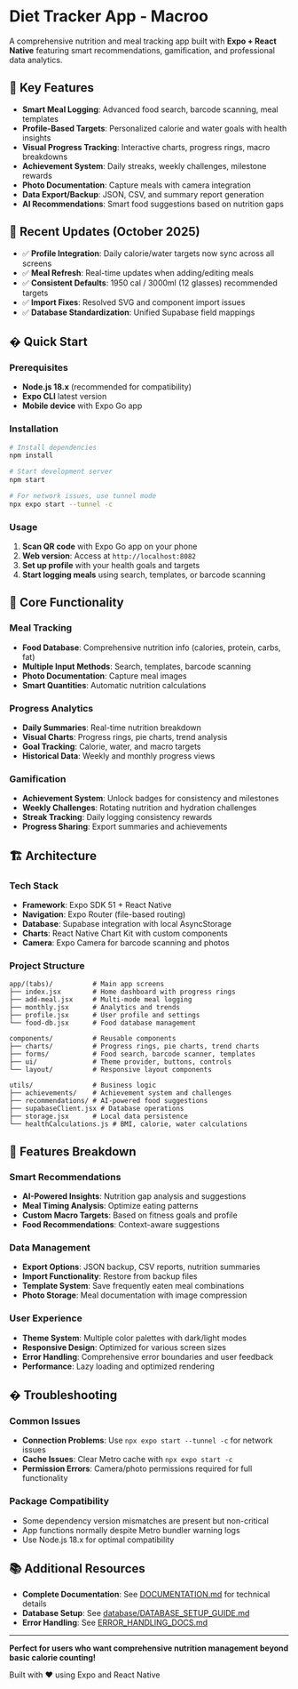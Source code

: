 # Diet Tracker App - Macroo

A comprehensive nutrition and meal tracking app built with **Expo + React Native** featuring smart recommendations, gamification, and professional data analytics.

## 🎯 Key Features

- **Smart Meal Logging**: Advanced food search, barcode scanning, meal templates
- **Profile-Based Targets**: Personalized calorie and water goals with health insights
- **Visual Progress Tracking**: Interactive charts, progress rings, macro breakdowns
- **Achievement System**: Daily streaks, weekly challenges, milestone rewards
- **Photo Documentation**: Capture meals with camera integration
- **Data Export/Backup**: JSON, CSV, and summary report generation
- **AI Recommendations**: Smart food suggestions based on nutrition gaps

## 🚀 Recent Updates (October 2025)

- ✅ **Profile Integration**: Daily calorie/water targets now sync across all screens
- ✅ **Meal Refresh**: Real-time updates when adding/editing meals
- ✅ **Consistent Defaults**: 1950 cal / 3000ml (12 glasses) recommended targets
- ✅ **Import Fixes**: Resolved SVG and component import issues
- ✅ **Database Standardization**: Unified Supabase field mappings

## �️ Quick Start

### Prerequisites
- **Node.js 18.x** (recommended for compatibility)
- **Expo CLI** latest version
- **Mobile device** with Expo Go app

### Installation
```bash
# Install dependencies
npm install

# Start development server
npm start

# For network issues, use tunnel mode
npx expo start --tunnel -c
```

### Usage
1. **Scan QR code** with Expo Go app on your phone
2. **Web version**: Access at `http://localhost:8082`
3. **Set up profile** with your health goals and targets
4. **Start logging meals** using search, templates, or barcode scanning

## 📱 Core Functionality

### Meal Tracking
- **Food Database**: Comprehensive nutrition info (calories, protein, carbs, fat)
- **Multiple Input Methods**: Search, templates, barcode scanning
- **Photo Documentation**: Capture meal images
- **Smart Quantities**: Automatic nutrition calculations

### Progress Analytics
- **Daily Summaries**: Real-time nutrition breakdown
- **Visual Charts**: Progress rings, pie charts, trend analysis
- **Goal Tracking**: Calorie, water, and macro targets
- **Historical Data**: Weekly and monthly progress views

### Gamification
- **Achievement System**: Unlock badges for consistency and milestones
- **Weekly Challenges**: Rotating nutrition and hydration challenges
- **Streak Tracking**: Daily logging consistency rewards
- **Progress Sharing**: Export summaries and achievements

## 🏗️ Architecture

### Tech Stack
- **Framework**: Expo SDK 51 + React Native
- **Navigation**: Expo Router (file-based routing)
- **Database**: Supabase integration with local AsyncStorage
- **Charts**: React Native Chart Kit with custom components
- **Camera**: Expo Camera for barcode scanning and photos

### Project Structure
```
app/(tabs)/          # Main app screens
├── index.jsx        # Home dashboard with progress rings
├── add-meal.jsx     # Multi-mode meal logging
├── monthly.jsx      # Analytics and trends
├── profile.jsx      # User profile and settings
└── food-db.jsx      # Food database management

components/          # Reusable components
├── charts/          # Progress rings, pie charts, trend charts
├── forms/           # Food search, barcode scanner, templates
├── ui/              # Theme provider, buttons, controls
└── layout/          # Responsive layout components

utils/               # Business logic
├── achievements/    # Achievement system and challenges
├── recommendations/ # AI-powered food suggestions
├── supabaseClient.jsx # Database operations
├── storage.jsx      # Local data persistence
└── healthCalculations.js # BMI, calorie, water calculations
```

## 🎨 Features Breakdown

### Smart Recommendations
- **AI-Powered Insights**: Nutrition gap analysis and suggestions
- **Meal Timing Analysis**: Optimize eating patterns
- **Custom Macro Targets**: Based on fitness goals and profile
- **Food Recommendations**: Context-aware suggestions

### Data Management
- **Export Options**: JSON backup, CSV reports, nutrition summaries
- **Import Functionality**: Restore from backup files
- **Template System**: Save frequently eaten meal combinations
- **Photo Storage**: Meal documentation with image compression

### User Experience
- **Theme System**: Multiple color palettes with dark/light modes
- **Responsive Design**: Optimized for various screen sizes
- **Error Handling**: Comprehensive error boundaries and user feedback
- **Performance**: Lazy loading and optimized rendering

## � Troubleshooting

### Common Issues
- **Connection Problems**: Use `npx expo start --tunnel -c` for network issues
- **Cache Issues**: Clear Metro cache with `npx expo start -c`
- **Permission Errors**: Camera/photo permissions required for full functionality

### Package Compatibility
- Some dependency version mismatches are present but non-critical
- App functions normally despite Metro bundler warning logs
- Use Node.js 18.x for optimal compatibility

## 📚 Additional Resources

- **Complete Documentation**: See [DOCUMENTATION.md](./DOCUMENTATION.md) for technical details
- **Database Setup**: See [database/DATABASE_SETUP_GUIDE.md](./database/DATABASE_SETUP_GUIDE.md)
- **Error Handling**: See [ERROR_HANDLING_DOCS.md](./ERROR_HANDLING_DOCS.md)

---

**Perfect for users who want comprehensive nutrition management beyond basic calorie counting!**

Built with ❤️ using Expo and React Native
